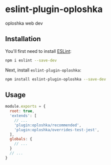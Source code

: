 # eslint-plugin-oploshka

oploshka web dev

## Installation

You'll first need to install [ESLint](https://eslint.org/):

```sh
npm i eslint --save-dev
```

Next, install `eslint-plugin-oploshka`:

```sh
npm install eslint-plugin-oploshka --save-dev
```

## Usage

```js
module.exports = {
  root: true,
  'extends': [
    // ...
    'plugin:oploshka/recommended',
    'plugin:oploshka/overrides-test-jest',
  ],
  globals: {
    // ...
  }
  // ...
}
```



